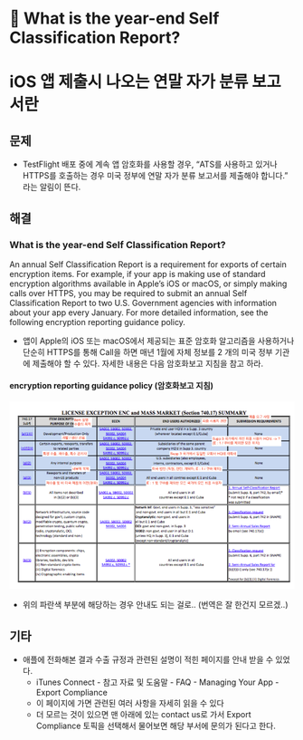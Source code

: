 # 👾 What is the year-end Self Classification Report?
# iOS 앱 제출시 나오는 연말 자가 분류 보고서란
## 문제
* TestFlight 배포 중에 계속 앱 암호화를 사용할 경우, “ATS를 사용하고 있거나 HTTPS를 호출하는 경우 미국 정부에 연말 자가 분류 보고서를 제출해야 합니다.” 라는 알림이 뜬다.

## 해결
### What is the year-end Self Classification Report?
An annual Self Classification Report is a requirement for exports of certain encryption items. For example, if your app is making use of standard encryption algorithms available in Apple’s iOS or macOS, or simply making calls over HTTPS, you may be required to submit an annual Self Classification Report to two U.S. Government agencies with information about your app every January. For more detailed information, see the following encryption reporting guidance policy.

* 앱이 Apple의 iOS 또는 macOS에서 제공되는 표준 암호화 알고리즘을 사용하거나 단순히 HTTPS를 통해 Call을 하면 매년 1월에 자체 정보를 2 개의 미국 정부 기관에 제출해야 할 수 있다. 자세한 내용은 다음 암호화보고 지침을 참고 하라.

#### encryption reporting guidance policy (암호화보고 지침)
![](https://github.com/baecheese/Spade-Work-Record/blob/master/resource/encryption%20reporting%20guidance%20policy.png?raw=true)
* 위의 파란색 부분에 해당하는 경우 안내도 되는 걸로.. (번역은 잘 한건지 모르겠..)

## 기타
* 애플에 전화해본 결과 수출 규정과 관련된 설명이 적힌 페이지를 안내 받을 수 있었다. 
	* iTunes Connect - 참고 자료 및 도움말 - FAQ - Managing Your App - Export Compliance
	* 이 페이지에 가면 관련된 여러 사항을 자세히 읽을 수 있다
	* 더 모르는 것이 있으면 맨 아래에 있는 contact us로 가서 Export Compliance 토픽을 선택해서 물어보면 해당 부서에 문의가 된다고 한다.
